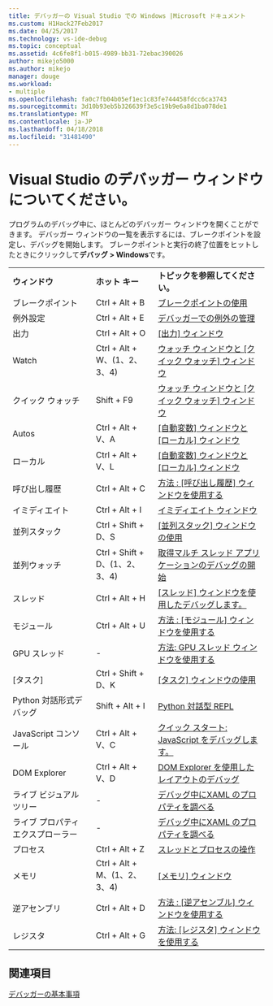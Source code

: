 ```yaml
---
title: デバッガーの Visual Studio での Windows |Microsoft ドキュメント
ms.custom: H1Hack27Feb2017
ms.date: 04/25/2017
ms.technology: vs-ide-debug
ms.topic: conceptual
ms.assetid: 4c6fe8f1-b015-4989-bb31-72ebac390026
author: mikejo5000
ms.author: mikejo
manager: douge
ms.workload:
- multiple
ms.openlocfilehash: fa0c7fb04b05ef1ec1c83fe744458fdcc6ca3743
ms.sourcegitcommit: 3d10b93eb5b326639f3e5c19b9e6a8d1ba078de1
ms.translationtype: MT
ms.contentlocale: ja-JP
ms.lasthandoff: 04/18/2018
ms.locfileid: "31481490"
---
```

# <a name="learn-about-debugger-windows-in-visual-studio"></a>Visual Studio のデバッガー ウィンドウについてください。

プログラムのデバッグ中に、ほとんどのデバッガー ウィンドウを開くことができます。 デバッガー ウィンドウの一覧を表示するには、ブレークポイントを設定し、デバッグを開始します。 ブレークポイントと実行の終了位置をヒットしたときにクリックして**デバッグ > Windows**です。

||||
|-|-|-|
|**ウィンドウ**|**ホット キー**|**トピックを参照してください。**|
|ブレークポイント|Ctrl + Alt + B|[ブレークポイントの使用](../debugger/using-breakpoints.md)|
|例外設定|Ctrl + Alt + E|[デバッガーでの例外の管理](../debugger/managing-exceptions-with-the-debugger.md)|
|出力|Ctrl + Alt + O|[[出力] ウィンドウ](../ide/reference/output-window.md)|
|Watch|Ctrl + Alt + W、(1、2、3、4)|[ウォッチ ウィンドウと [クイック ウォッチ] ウィンドウ](../debugger/watch-and-quickwatch-windows.md)|
|クイック ウォッチ|Shift + F9|[ウォッチ ウィンドウと [クイック ウォッチ] ウィンドウ](../debugger/watch-and-quickwatch-windows.md)|
|Autos|Ctrl + Alt + V、A|[[自動変数] ウィンドウと [ローカル] ウィンドウ](../debugger/autos-and-locals-windows.md)|
|ローカル|Ctrl + Alt + V、L|[[自動変数] ウィンドウと [ローカル] ウィンドウ](../debugger/autos-and-locals-windows.md)|
|呼び出し履歴|Ctrl + Alt + C|[方法 : [呼び出し履歴] ウィンドウを使用する](../debugger/how-to-use-the-call-stack-window.md)|
|イミディエイト|Ctrl + Alt + I|[イミディエイト ウィンドウ](../ide/reference/immediate-window.md)|
|並列スタック|Ctrl + Shift + D、S|[[並列スタック] ウィンドウの使用](../debugger/using-the-parallel-stacks-window.md)|
|並列ウォッチ|Ctrl + Shift + D、(1、2、3、4)|[取得マルチ スレッド アプリケーションのデバッグの開始](../debugger/get-started-debugging-multithreaded-apps.md)|
|スレッド|Ctrl + Alt + H|[[スレッド] ウィンドウを使用したデバッグします。](../debugger/how-to-use-the-threads-window.md)|
|モジュール|Ctrl + Alt + U|[方法 : [モジュール] ウィンドウを使用する](../debugger/how-to-use-the-modules-window.md)|
|GPU スレッド|-|[方法: GPU スレッド ウィンドウを使用する](../debugger/how-to-use-the-gpu-threads-window.md)|
|[タスク]|Ctrl + Shift + D、K|[[タスク] ウィンドウの使用](../debugger/using-the-tasks-window.md)|
|Python 対話形式デバッグ|Shift + Alt + I|[Python 対話型 REPL](../python/python-interactive-repl-in-visual-studio.md)|
|JavaScript コンソール|Ctrl + Alt + V、C|[クイック スタート: JavaScript をデバッグします。](../debugger/quickstart-debug-javascript-using-the-console.md)|
|DOM Explorer|Ctrl + Alt + V、D|[DOM Explorer を使用したレイアウトのデバッグ](../debugger/debug-layout-using-dom-explorer.md)|
|ライブ ビジュアル ツリー|-|[デバッグ中にXAML のプロパティを調べる](../debugger/inspect-xaml-properties-while-debugging.md)|
|ライブ プロパティ エクスプローラー|-|[デバッグ中にXAML のプロパティを調べる](../debugger/inspect-xaml-properties-while-debugging.md)|
|プロセス|Ctrl + Alt + Z|[スレッドとプロセスの操作](../debugger/debug-threads-and-processes.md)|
|メモリ|Ctrl + Alt + M、(1、2、3、4)|[[メモリ] ウィンドウ](../debugger/memory-windows.md)|
|逆アセンブリ|Ctrl + Alt + D|[方法 : [逆アセンブル] ウィンドウを使用する](../debugger/how-to-use-the-disassembly-window.md)|
|レジスタ|Ctrl + Alt + G|[方法: [レジスタ] ウィンドウを使用する](../debugger/how-to-use-the-registers-window.md)|

## <a name="see-also"></a>関連項目

[デバッガーの基本事項](../debugger/debugger-basics.md)